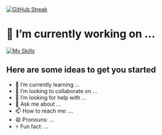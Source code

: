 
[![GitHub Streak](https://github-readme-streak-stats.herokuapp.com?user=tanjilahamed99&theme=nightfox&hide_border=true)](https://git.io/streak-stats)


<!-- https://api.githubtrends.io/user/svg/tanjilahamed99/langs?time_range=one_year&theme=dark

http://github-profile-summary-cards.vercel.app/api/cards/productive-time?username=tanjilahamed99&theme=black

https://raw.githubusercontent.com/vn7n24fzkq/vn7n24fzkq/master/profile-summary-card-output/solarized/1-repos-per-language.svg -->

# 🔭 I’m currently working on ...
[![My Skills](https://skillicons.dev/icons?i=js,html,css,tailwind,react,nodejs,firebase,expressjs,mongodb)](https://skillicons.dev)


Here are some ideas to get you started
- 
- 🌱 I’m currently learning ...
- 👯 I’m looking to collaborate on ...
- 🤔 I’m looking for help with ...
- 💬 Ask me about ...
- 📫 How to reach me: ...
- 😄 Pronouns: ...
- ⚡ Fun fact: ...

